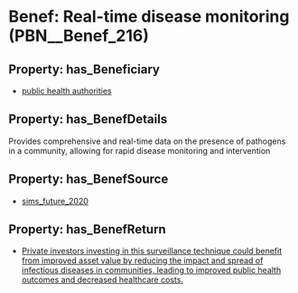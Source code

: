 # Benef: __Real-time disease monitoring__ (PBN__Benef_216)

## Property: has_Beneficiary

* [public health authorities](../Stakeholder/PBN__Stakeholder_0)

## Property: has_BenefDetails

Provides comprehensive and real-time data on the presence of pathogens in a community, allowing for rapid disease monitoring and intervention

## Property: has_BenefSource

* [sims_future_2020](../Article/PBN__Article_48)

## Property: has_BenefReturn

* [Private investors investing in this surveillance technique could benefit from improved asset value by reducing the impact and spread of infectious diseases in communities, leading to improved public health outcomes and decreased healthcare costs.](../BenefReturn/PBN__BenefReturn_223)

